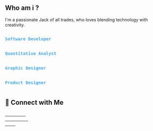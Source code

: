 ## Who am i ?

I'm a passionate Jack of all trades, who loves blending technology with creativity.

<kbd><br><b style="color:#44AAFF">Software Developer</b><br><br></kbd>
<kbd><br><b style="color:#44AAFF">Quantitative Analyst</b><br><br></kbd>
<kbd><br><b style="color:#44AAFF">Graphic Designer</b><br><br></kbd>
<kbd><br><b style="color:#44AAFF">Product Designer</b><br><br></kbd>







## 🔗 Connect with Me

<a href="https://www.linkedin.com/in/michiel-celis/"><kbd style="background-color:#2667caF"><b style="color:#FFFFFF">LinkedIn</b><br></kbd></a>
<a href="https://michielcelis.com"><kbd style="background-color:#2667caF"><b style="color:#FFFFFF">Portfolio</b><br></kbd></a>
<a href="mailto:info@michielcelis.com"><kbd style="background-color:#2667caF"><b style="color:#FFFFFF">Mail</b><br></kbd></a>

